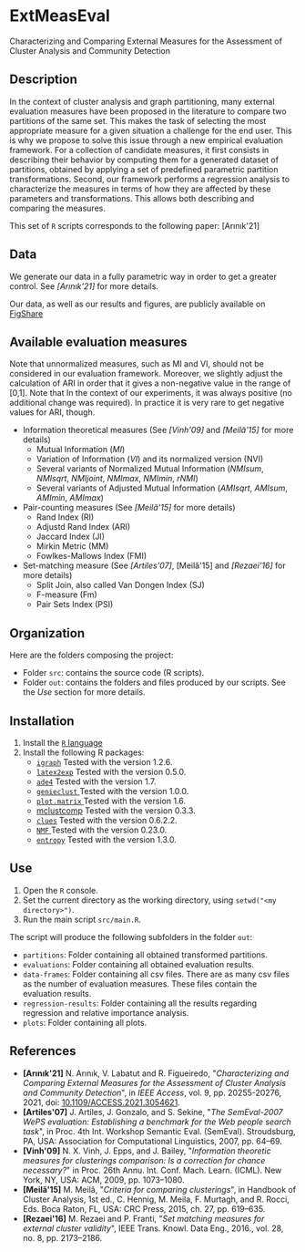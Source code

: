 # ExtMeasEval
Characterizing and Comparing External Measures for the Assessment of Cluster Analysis and Community Detection

## Description

In the context of cluster analysis and graph partitioning, many external evaluation measures
have been proposed in the literature to compare two partitions of the same set. This makes the task of
selecting the most appropriate measure for a given situation a challenge for the end user. This is why we propose to solve this issue through a new empirical evaluation framework. For a collection of candidate measures, it
first consists in describing their behavior by computing them for a generated dataset of partitions, obtained
by applying a set of predefined parametric partition transformations. Second, our framework performs a
regression analysis to characterize the measures in terms of how they are affected by these parameters and
transformations. This allows both describing and comparing the measures. 

This set of `R` scripts corresponds to the following paper: [Arınık'21]

## Data

We generate our data in a fully parametric way in order to get a greater control. See *[Arınık'21]* for more details.

Our data, as well as our results and figures, are publicly available on [FigShare](https://doi.org/10.6084/m9.figshare.13109813)

## Available evaluation measures

Note that unnormalized measures, such as MI and VI, should not be considered in our evaluation framework. Moreover, we slightly adjust the calculation of ARI in order that it gives a non-negative value in the range of [0,1]. Note that In the context of our experiments, it was always positive (no additional change was required). In practice it is very rare to get negative values for ARI, though.

* Information theoretical measures (See *[Vinh'09]* and *[Meilă'15]* for more details)
  * Mutual Information (*MI*)
  * Variation of Information (*VI*) and its normalized version (NVI)
  * Several variants of Normalized Mutual Information (*NMIsum*, *NMIsqrt*, *NMIjoint*, *NMImax*, *NMImin*, *rNMI*)
  * Several variants of Adjusted Mutual Information (*AMIsqrt*, *AMIsum*, *AMImin*, *AMImax*)
* Pair-counting measures  (See *[Meilă'15]* for more details)
  * Rand Index (RI)
  * Adjustd Rand Index (ARI)
  * Jaccard Index (JI)
  * Mirkin Metric (MM)
  * Fowlkes-Mallows Index (FMI)
* Set-matching measure  (See *[Artiles'07]*, [Meilă'15] and *[Rezaei'16]* for more details)
  * Split Join, also called Van Dongen Index (SJ)
  * F-measure (Fm)
  * Pair Sets Index (PSI)

## Organization

Here are the folders composing the project:
* Folder `src`: contains the source code (R scripts).
* Folder `out`: contains the folders and files produced by our scripts. See the *Use* section for more details.

## Installation

1. Install the [`R` language](https://www.r-project.org/)
2. Install the following R packages:
   * [`igraph`](http://igraph.org/r/) Tested with the version 1.2.6.
   * [`latex2exp`](https://cran.r-project.org/web/packages/latex2exp/index.html) Tested with the version 0.5.0.
   * [`ade4`](https://cran.r-project.org/web/packages/ade4/) Tested with the version 1.7.
   * [`genieclust` ](https://cran.r-project.org/web/packages/genieclust/)Tested with the version 1.0.0.
   * [`plot.matrix` ](https://cran.r-project.org/web/packages/plot.matrix/)Tested with the version 1.6.
   * [mclustcomp](https://cran.r-project.org/web/packages/mclustcomp/) Tested with the version 0.3.3.
   * [`clues`](https://cran.r-project.org/web/packages/clues/) Tested with the version 0.6.2.2.
   * [`NMF` ](https://cran.r-project.org/web/packages/NMF/)Tested with the version 0.23.0.
   * [`entropy`](https://cran.r-project.org/web/packages/entropy/) Tested with the version 1.3.0.

## Use

1. Open the `R` console.
3. Set the current directory as the working directory, using `setwd("<my directory>")`.
4. Run the main script `src/main.R`.

The script will produce the following subfolders in the folder `out`:
* `partitions`: Folder containing all obtained transformed partitions.
* `evaluations`: Folder containing all obtained evaluation results.
* `data-frames`: Folder containing all csv files. There are as many csv files as the number of evaluation measures. These files contain the evaluation results.
* `regression-results`: Folder containing all the results regarding regression and relative importance analysis.
* `plots`: Folder containing all plots.

## References

* **[Arınık'21]** N. Arınık, V. Labatut and R. Figueiredo, "*Characterizing and Comparing  External Measures for the Assessment of Cluster Analysis and Community  Detection*", in *IEEE Access*, vol. 9, pp. 20255-20276, 2021, doi: [10.1109/ACCESS.2021.3054621](https://doi.org/10.1109/ACCESS.2021.3054621).
* **[Artiles'07]** J. Artiles, J. Gonzalo, and S. Sekine, "*The SemEval-2007 WePS evaluation: Establishing a benchmark for the Web people search task*", in Proc. 4th Int. Workshop Semantic Eval. (SemEval). Stroudsburg, PA, USA: Association for Computational Linguistics, 2007, pp. 64–69.
* **[Vinh'09]** N. X. Vinh, J. Epps, and J. Bailey, "*Information theoretic measures for clusterings comparison: Is a correction for chance necessary?*" in Proc. 26th Annu. Int. Conf. Mach. Learn. (ICML). New York, NY, USA: ACM, 2009, pp. 1073–1080.
* **[Meilă'15]** M. Meilă, "*Criteria for comparing clusterings*", in Handbook of Cluster Analysis, 1st ed., C. Hennig, M. Meila, F. Murtagh, and R. Rocci, Eds. Boca Raton, FL, USA: CRC Press, 2015, ch. 27, pp. 619–635.
* **[Rezaei'16]** M. Rezaei and P. Franti, "*Set matching measures for external cluster validity*", IEEE Trans. Knowl. Data Eng., 2016., vol. 28, no. 8, pp. 2173–2186.
